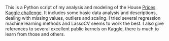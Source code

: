 This is a Python script of my analysis and modeling of the House [Prices Kaggle challenge](https://www.kaggle.com/c/house-prices-advanced-regression-techniques). It includes some basic data analysis and descriptions, dealing with missing values, outliers and scaling. I tried several regression machine learning methods and LassoCV seems to work the best. I also give references to several excellent public kernels on Kaggle, there is much to learn from those and others.
